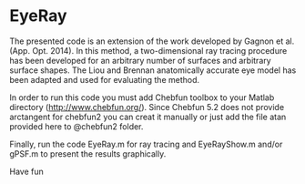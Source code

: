 # EyeRay

The presented code is an extension of the work developed by Gagnon et al. (App. Opt. 2014). In this method, a two-dimensional ray tracing procedure has been developed for an arbitrary number of surfaces and arbitrary surface shapes. The Liou and Brennan anatomically accurate eye model has been adapted and used for evaluating the method.

In order to run this code you must add Chebfun toolbox to your Matlab directory (http://www.chebfun.org/). Since Chebfun 5.2 does not provide arctangent for chebfun2 you can creat it manually or just add the file atan provided here to @chebfun2 folder.

Finally, run the code EyeRay.m for ray tracing and EyeRayShow.m and/or gPSF.m to present the results graphically.

Have fun

